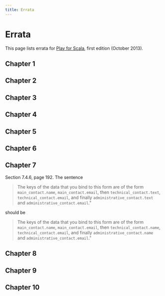 ```yaml
---
title: Errata
---
```



# Errata

This page lists errata for [Play for Scala](http://manning.com/hilton/), first edition (October 2013).

## Chapter 1


## Chapter 2


## Chapter 3


## Chapter 4


## Chapter 5


## Chapter 6


## Chapter 7

Section 7.4.6, page 192. The sentence 

> The keys of the data that you bind to this form are of the form `main_contact.name`, `main_contact.email`, then `technical_contact.text`, `technical_contact.email`, and finally `administrative_contact.text` and `administrative_contact.email`."

should be

> The keys of the data that you bind to this form are of the form `main_contact.name`, `main_contact.email`, then `technical_contact.name`, `technical_contact.email`, and finally `administrative_contact.name` and `administrative_contact.email`."


## Chapter 8


## Chapter 9


## Chapter 10


